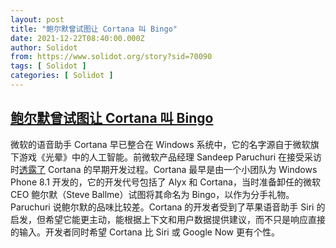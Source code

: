 ```yaml
---
layout: post
title: "鲍尔默曾试图让 Cortana 叫 Bingo"
date: 2021-12-22T08:40:00.000Z
author: Solidot
from: https://www.solidot.org/story?sid=70090
tags: [ Solidot ]
categories: [ Solidot ]
---
```

<!--1640162400000-->
[鲍尔默曾试图让 Cortana 叫 Bingo](https://www.solidot.org/story?sid=70090)
------

<div>
微软的语音助手 Cortana 早已整合在 Windows 系统中，它的名字源自于微软旗下游戏《光晕》中的人工智能。前微软产品经理 Sandeep Paruchuri 在接受采访时<a href="https://arstechnica.com/gadgets/2021/12/rejected-names-for-microsofts-cortana-assistant-included-alyx-and-bingo/">透露了</a> Cortana 的早期开发过程。Cortana 最早是由一个小团队为 Windows Phone 8.1 开发的，它的开发代号包括了 Alyx 和 Cortana，当时准备卸任的微软 CEO 鲍尔默（Steve Ballme）试图将其命名为 Bingo，以作为分手礼物。Paruchuri 说鲍尔默的品味比较差。Cortana 的开发者受到了苹果语音助手 Siri 的启发，但希望它能更主动，能根据上下文和用户数据提供建议，而不只是响应直接的输入。开发者同时希望 Cortana 比 Siri 或 Google Now 更有个性。
</div>
